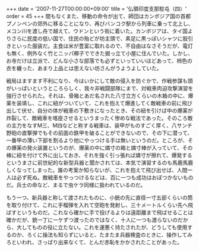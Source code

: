 +++
date = '2007-11-27T00:00:00+09:00'
title = '仏領印度支那駐屯（四）'
order = 45
+++
間もなくまた、移動の命令が出て、師団はカンボジア国の首都プノンペンの郊外に移ることになり、再びバンコク駅から列車に乗って北上し、メコン川を渡し舟で越えて、ウドンという街に着いた。カンボジアは、タイ国よりさらに民度の低い国で、住民の殆どが坊主頭で、素足に黒っぽいシャツに股引きといった服装だ。主食は米が豊富に取れるので、不自由はなさそうだが、電灯も無く、例外なく竹とニッパ椰子でできた掘っ立て小屋に住んでいた。しかし、お寺だけは立派で、どんな小さな部落でも必ずといっていいほどあって、柿色の衣を纏った、あまり上品とは思えない坊さんがうようよしていた。

戦局はますます不利になり、今はいかにして敵の侵入を防ぐかで、作戦参謀も頭がいっぱいというところらしく、我々非戦闘部隊にまで、対戦車肉迫攻撃演習を強行させられた。それは、骨箱とあだ名された八寸立方くらいの木箱の中に、爆薬を装填し、これに紐がついていて、これを抱えて爆進してく敵戦車の前に飛び出して伏せ、自分の体が戦車の下敷きになったとき、その紐を引けば中の爆薬が炸裂して、敵戦車を喀座させるというまったく惨めな戦法であった。そのころ敵の主力をなすM三、M四などと称する戦車は、装甲がものすごく厚く、八サンチ野砲の直撃弾でもその前面の鉄甲を破ることができないので、その下に潜って、一番甲の薄い下部を割るより他にやっつける手は無いというのだ。ところが、その爆薬の発火装置というのが、爆薬の中に燐寸の箱と燐寸棒が入っていて、その棒に紐を付けて外に出しておき、それを強く引っ張れば燐寸が擦れて、爆発するというまさに前世紀的な新型兵器と聞かされては、本気で演習するのも馬鹿馬鹿しくなってしまった。誰の考案か知らないが、これを抱えて飛び出せば、人間一人は必ず死ぬ。敵戦車をやっつけるなどは、百に一つも成功はおぼつかないものだ。兵士の命など、まるで虫ケラ同様に扱われているのだ。

もう一つ、新兵器と称して渡されたものに、小銃の先に直径一寸五部くらいの筒を取り付けて、これに手榴弾を入れて空砲を発射し、三十メートルくらい先へ飛ばすというものだ。これなら確かに手で投げるよりは遠距離まで飛ばせることは確かだが、銃一丁に一ケずつ渡ったのではなく、十人に一つも渡らないのだから、大してものの役に立たない。これを運悪く持たされたが、どうしても使用するのか、ろくに操法も知らずにいると、たまたま兵器検査のときに、操作してみろといわれ、さっぱり出来なくて、とんだ赤恥をかかされたことがあった。
